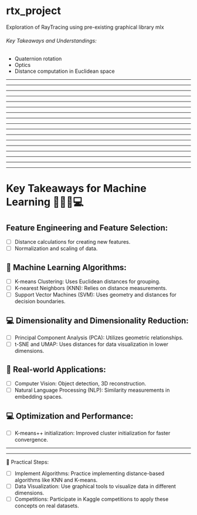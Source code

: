 # rtx_project
Exploration of RayTracing using pre-existing graphical library mlx
###### Key Takeaways and Understandings:
- Quaternion rotation
- Optics
- Distance computation in Euclidean space


---------------------
---------------------
---------------------
---------------------
---------------------
---------------------
---------------------
---------------------
---------------------
---------------------
---------------------
---------------------
---------------------
---------------------
---------------------
---------------------
---------------------
# Key Takeaways for Machine Learning 🤖🧠🦾💻
## Feature Engineering and Feature Selection:
- [ ] Distance calculations for creating new features.
- [ ] Normalization and scaling of data.
## 🤖 Machine Learning Algorithms:
- [ ] K-means Clustering: Uses Euclidean distances for grouping.
- [ ] K-nearest Neighbors (KNN): Relies on distance measurements.
- [ ] Support Vector Machines (SVM): Uses geometry and distances for decision boundaries.
## 💻 Dimensionality and Dimensionality Reduction:
- [ ] Principal Component Analysis (PCA): Utilizes geometric relationships.
- [ ] t-SNE and UMAP: Uses distances for data visualization in lower dimensions.
## 🦾 Real-world Applications:
- [ ] Computer Vision: Object detection, 3D reconstruction.
- [ ] Natural Language Processing (NLP): Similarity measurements in embedding spaces.
## 💻 Optimization and Performance:
- [ ] K-means++ initialization: Improved cluster initialization for faster convergence.
---------------------
---------------------
🧠 Practical Steps:
- [ ] Implement Algorithms: Practice implementing distance-based algorithms like KNN and K-means.
- [ ] Data Visualization: Use graphical tools to visualize data in different dimensions.
- [ ] Competitions: Participate in Kaggle competitions to apply these concepts on real datasets.
